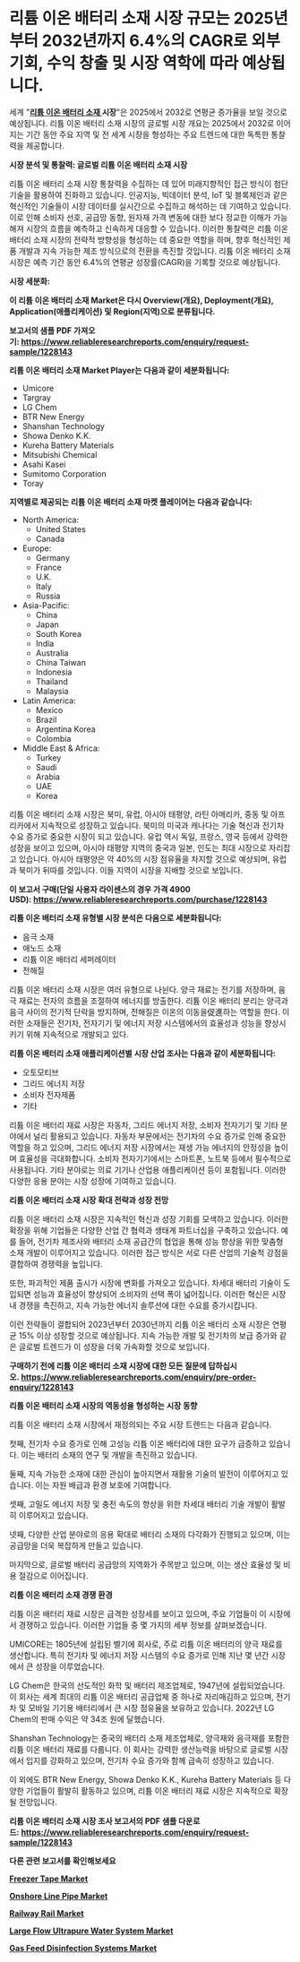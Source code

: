 <p><h1>리튬 이온 배터리 소재 시장 규모는 2025년부터 2032년까지 6.4%의 CAGR로 외부 기회, 수익 창출 및 시장 역학에 따라 예상됩니다.</h1></p><p>세계 "<strong><a href="https://www.reliableresearchreports.com/lithium-ion-battery-materials-r1228143?utm_campaign=105&utm_medium=8&utm_source=Github&utm_content=ia&utm_term=10012025&utm_id=lithium-ion-battery-materials">리튬 이온 배터리 소재&nbsp;</a></strong><strong>시장</strong>"은 2025에서 2032로 연평균 증가율을 보일 것으로 예상됩니다. 리튬 이온 배터리 소재 시장의 글로벌 시장 개요는 2025에서 2032로 이어지는 기간 동안 주요 지역 및 전 세계 시장을 형성하는 주요 트렌드에 대한 독특한 통찰력을 제공합니다.</p>
<p><strong>시장 분석 및 통찰력: 글로벌 리튬 이온 배터리 소재 시장</strong></p>
<p><p>리튬 이온 배터리 소재 시장 통찰력을 수집하는 데 있어 미래지향적인 접근 방식이 첨단 기술을 활용하여 진화하고 있습니다. 인공지능, 빅데이터 분석, IoT 및 블록체인과 같은 혁신적인 기술들이 시장 데이터를 실시간으로 수집하고 해석하는 데 기여하고 있습니다. 이로 인해 소비자 선호, 공급망 동향, 원자재 가격 변동에 대한 보다 정교한 이해가 가능해져 시장의 흐름을 예측하고 신속하게 대응할 수 있습니다. 이러한 통찰력은 리튬 이온 배터리 소재 시장의 전략적 방향성을 형성하는 데 중요한 역할을 하며, 향후 혁신적인 제품 개발과 지속 가능한 제조 방식으로의 전환을 촉진할 것입니다. 리튬 이온 배터리 소재 시장은 예측 기간 동안 6.4%의 연평균 성장률(CAGR)을 기록할 것으로 예상됩니다.</p><a href="%7CAUTHORITHY_DOMAIN_URL%7C?utm_campaign=105&utm_medium=8&utm_source=Github&utm_content=ia&utm_term=10012025&utm_id=lithium-ion-battery-materials"></a></p>
<p><strong>시장 세분화:</strong></p>
<p><strong>이 리튬 이온 배터리 소재 Market은 다시 Overview(개요), Deployment(개요), Application(애플리케이션) 및 Region(지역)으로 분류됩니다.</strong></p>
<p><strong>보고서의 샘플 PDF 가져오기:&nbsp;<a href="https://www.reliableresearchreports.com/enquiry/request-sample/1228143?utm_campaign=105&utm_medium=8&utm_source=Github&utm_content=ia&utm_term=10012025&utm_id=lithium-ion-battery-materials">https://www.reliableresearchreports.com/enquiry/request-sample/1228143</a></strong><strong></strong></p>
<p><strong>리튬 이온 배터리 소재 Market Player는 다음과 같이 세분화됩니다:</strong></p>
<p><ul><li>Umicore</li><li>Targray</li><li>LG Chem</li><li>BTR New Energy</li><li>Shanshan Technology</li><li>Showa Denko K.K.</li><li>Kureha Battery Materials</li><li>Mitsubishi Chemical</li><li>Asahi Kasei</li><li>Sumitomo Corporation</li><li>Toray</li></ul></p>
<p><strong>지역별로 제공되는 리튬 이온 배터리 소재 마켓 플레이어는 다음과 같습니다:</strong></p>
<p><ul>
    <li>
        North America:
        <ul>
            <li>United States</li>
            <li>Canada</li>
        </ul>
    </li>
    <li>
        Europe:
        <ul>
            <li>Germany</li>
            <li>France</li>
            <li>U.K.</li>
            <li>Italy</li>
            <li>Russia</li>
        </ul>
    </li>
    <li>
        Asia-Pacific:
        <ul>
            <li>China</li>
            <li>Japan</li>
            <li>South Korea</li>
            <li>India</li>
            <li>Australia</li>
            <li>China Taiwan</li>
            <li>Indonesia</li>
            <li>Thailand</li>
            <li>Malaysia</li>
        </ul>
    </li>
    <li>
        Latin America:
        <ul>
            <li>Mexico</li>
            <li>Brazil</li>
            <li>Argentina Korea</li>
            <li>Colombia</li>
        </ul>
    </li>
    <li>
        Middle East & Africa:
        <ul>
            <li>Turkey</li>
            <li>Saudi</li>
            <li>Arabia</li>
            <li>UAE</li>
            <li>Korea</li>
        </ul>
    </li>
    </ul></p>
<p><p>리튬 이온 배터리 소재 시장은 북미, 유럽, 아시아 태평양, 라틴 아메리카, 중동 및 아프리카에서 지속적으로 성장하고 있습니다. 북미의 미국과 캐나다는 기술 혁신과 전기차 수요 증가로 중요한 시장이 되고 있습니다. 유럽 역시 독일, 프랑스, 영국 등에서 강력한 성장을 보이고 있으며, 아시아 태평양 지역의 중국과 일본, 인도는 최대 시장으로 자리잡고 있습니다. 아시아 태평양은 약 40%의 시장 점유율을 차지할 것으로 예상되며, 유럽과 북미가 뒤따를 것입니다. 이들 지역이 시장을 지배할 것으로 보입니다.</p></p>
<p><strong>이 보고서 구매(단일 사용자 라이센스의 경우 가격 4900 USD):&nbsp;<a href="https://www.reliableresearchreports.com/purchase/1228143?utm_campaign=105&utm_medium=8&utm_source=Github&utm_content=ia&utm_term=10012025&utm_id=lithium-ion-battery-materials">https://www.reliableresearchreports.com/purchase/1228143</a></strong></p>
<p><strong>리튬 이온 배터리 소재 유형별 시장 분석은 다음으로 세분화됩니다:</strong></p>
<p><ul><li>음극 소재</li><li>애노드 소재</li><li>리튬 이온 배터리 세퍼레이터</li><li>전해질</li></ul></p>
<p><p>리튬 이온 배터리 소재 시장은 여러 유형으로 나뉜다. 양극 재료는 전기를 저장하며, 음극 재료는 전자의 흐름을 조절하여 에너지를 방출한다. 리튬 이온 배터리 분리는 양극과 음극 사이의 전기적 단락을 방지하며, 전해질은 이온의 이동을促進하는 역할을 한다. 이러한 소재들은 전기차, 전자기기 및 에너지 저장 시스템에서의 효율성과 성능을 향상시키기 위해 지속적으로 개발되고 있다.</p></p>
<p><strong>리튬 이온 배터리 소재 애플리케이션별 시장 산업 조사는 다음과 같이 세분화됩니다:</strong></p>
<p><ul><li>오토모티브</li><li>그리드 에너지 저장</li><li>소비자 전자제품</li><li>기타</li></ul></p>
<p><p>리튬 이온 배터리 재료 시장은 자동차, 그리드 에너지 저장, 소비자 전자기기 및 기타 분야에서 널리 활용되고 있습니다. 자동차 부문에서는 전기차의 수요 증가로 인해 중요한 역할을 하고 있으며, 그리드 에너지 저장 시장에서는 재생 가능 에너지의 안정성을 높이며 효율성을 극대화합니다. 소비자 전자기기에서는 스마트폰, 노트북 등에서 필수적으로 사용됩니다. 기타 분야로는 의료 기기나 산업용 애플리케이션 등이 포함됩니다. 이러한 다양한 응용 분야는 시장 성장에 기여하고 있습니다.</p></p>
<p><strong>리튬 이온 배터리 소재 시장 확대 전략과 성장 전망</strong></p>
<p><p>리튬 이온 배터리 소재 시장은 지속적인 혁신과 성장 기회를 모색하고 있습니다. 이러한 확장을 위해 기업들은 다양한 산업 간 협력과 생태계 파트너십을 구축하고 있습니다. 예를 들어, 전기차 제조사와 배터리 소재 공급간의 협업을 통해 성능 향상을 위한 맞춤형 소재 개발이 이루어지고 있습니다. 이러한 접근 방식은 서로 다른 산업의 기술적 강점을 결합하여 경쟁력을 높입니다.</p><p>또한, 파괴적인 제품 출시가 시장에 변화를 가져오고 있습니다. 차세대 배터리 기술이 도입되면 성능과 효율성이 향상되어 소비자의 선택 폭이 넓어집니다. 이러한 혁신은 시장 내 경쟁을 촉진하고, 지속 가능한 에너지 솔루션에 대한 수요를 증가시킵니다.</p><p>이런 전략들이 결합되어 2023년부터 2030년까지 리튬 이온 배터리 소재 시장은 연평균 15% 이상 성장할 것으로 예상됩니다. 지속 가능한 개발 및 전기차의 보급 증가와 같은 글로벌 트렌드가 이 성장을 더욱 가속화할 것으로 보입니다.</p></p>
<p><strong>구매하기 전에 리튬 이온 배터리 소재 시장에 대한 모든 질문에 답하십시오.&nbsp;<a href="https://www.reliableresearchreports.com/enquiry/pre-order-enquiry/1228143?utm_campaign=105&utm_medium=8&utm_source=Github&utm_content=ia&utm_term=10012025&utm_id=lithium-ion-battery-materials">https://www.reliableresearchreports.com/enquiry/pre-order-enquiry/1228143</a></strong><strong></strong></p>
<p><strong>리튬 이온 배터리 소재 시장의 역동성을 형성하는 시장 동향</strong></p>
<p><p>리튬 이온 배터리 소재 시장에서 재정의되는 주요 시장 트렌드는 다음과 같습니다.</p><p>첫째, 전기차 수요 증가로 인해 고성능 리튬 이온 배터리에 대한 요구가 급증하고 있습니다. 이는 배터리 소재의 연구 및 개발을 촉진하고 있습니다.</p><p>둘째, 지속 가능한 소재에 대한 관심이 높아지면서 재활용 기술의 발전이 이루어지고 있습니다. 이는 자원 배급과 환경 보호에 기여합니다.</p><p>셋째, 고밀도 에너지 저장 및 충전 속도의 향상을 위한 차세대 배터리 기술 개발이 활발히 이루어지고 있습니다.</p><p>넷째, 다양한 산업 분야로의 응용 확대로 배터리 소재의 다각화가 진행되고 있으며, 이는 공급망을 더욱 복잡하게 만들고 있습니다.</p><p>마지막으로, 글로벌 배터리 공급망의 지역화가 주목받고 있으며, 이는 생산 효율성 및 비용 절감으로 이어집니다.</p></p>
<p><strong>리튬 이온 배터리 소재 경쟁 환경</strong></p>
<p><p>리튬 이온 배터리 재료 시장은 급격한 성장세를 보이고 있으며, 주요 기업들이 이 시장에서 경쟁하고 있습니다. 이러한 기업들 중 몇 가지의 세부 정보를 살펴보겠습니다.</p><p>UMICORE는 1805년에 설립된 벨기에 회사로, 주로 리튬 이온 배터리의 양극 재료를 생산합니다. 특히 전기차 및 에너지 저장 시스템의 수요 증가로 인해 지난 몇 년간 시장에서 큰 성장을 이루었습니다.</p><p>LG Chem은 한국의 선도적인 화학 및 배터리 제조업체로, 1947년에 설립되었습니다. 이 회사는 세계 최대의 리튬 이온 배터리 공급업체 중 하나로 자리매김하고 있으며, 전기차 및 모바일 기기용 배터리에서 큰 시장 점유율을 보유하고 있습니다. 2022년 LG Chem의 판매 수익은 약 34조 원에 달했습니다.</p><p>Shanshan Technology는 중국의 배터리 소재 제조업체로, 양극재와 음극재를 포함한 리튬 이온 배터리 재료를 다룹니다. 이 회사는 강력한 생산능력을 바탕으로 글로벌 시장에서 입지를 강화하고 있으며, 전기차 수요 증가와 함께 급속히 성장하고 있습니다.</p><p>이 외에도 BTR New Energy, Showa Denko K.K., Kureha Battery Materials 등 다양한 기업들이 활발히 활동하고 있으며, 리튬 이온 배터리 재료 시장은 지속적으로 확장될 전망입니다.</p></p>
<p><strong>리튬 이온 배터리 소재 시장 조사 보고서의 PDF 샘플 다운로드:&nbsp;<a href="https://www.reliableresearchreports.com/enquiry/request-sample/1228143?utm_campaign=105&utm_medium=8&utm_source=Github&utm_content=ia&utm_term=10012025&utm_id=lithium-ion-battery-materials">https://www.reliableresearchreports.com/enquiry/request-sample/1228143</a></strong></p>
<p><strong></strong></p>
<p><strong></strong></p>
<p><strong></strong></p>
<p><strong></strong></p>
<p><strong>다른 관련 보고서를 확인해보세요</strong></p>
<p><strong><p><a href="https://github.com/dmitriyvo6rog/Market-Research-Report-List-1/blob/main/freezer-tape-market.md?utm_campaign=105&utm_medium=8&utm_source=Github&utm_content=ia&utm_term=10012025&utm_id=lithium-ion-battery-materials">Freezer Tape Market</a></p><p><a href="https://github.com/birnbaumbulah0/Market-Research-Report-List-1/blob/main/onshore-line-pipe-market.md?utm_campaign=105&utm_medium=8&utm_source=Github&utm_content=ia&utm_term=10012025&utm_id=lithium-ion-battery-materials">Onshore Line Pipe Market</a></p><p><a href="https://github.com/risingtrista99259/Market-Research-Report-List-1/blob/main/railway-rail-market.md?utm_campaign=105&utm_medium=8&utm_source=Github&utm_content=ia&utm_term=10012025&utm_id=lithium-ion-battery-materials">Railway Rail Market</a></p><p><a href="https://github.com/petbigbeepjn/Market-Research-Report-List-1/blob/main/large-flow-ultrapure-water-system-market.md?utm_campaign=105&utm_medium=8&utm_source=Github&utm_content=ia&utm_term=10012025&utm_id=lithium-ion-battery-materials">Large Flow Ultrapure Water System Market</a></p><p><a href="https://github.com/luckyshygirl/Market-Research-Report-List-7/blob/main/gas-feed-disinfection-systems-market.md?utm_campaign=105&utm_medium=8&utm_source=Github&utm_content=ia&utm_term=10012025&utm_id=lithium-ion-battery-materials">Gas Feed Disinfection Systems Market</a></p></strong></p>